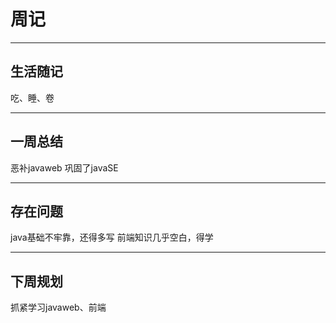 # 周记
---  
## 生活随记
吃、睡、卷

---

## 一周总结
恶补javaweb
巩固了javaSE

---

## 存在问题
java基础不牢靠，还得多写
前端知识几乎空白，得学

---

## 下周规划

抓紧学习javaweb、前端
